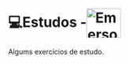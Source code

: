 # 💻Estudos  -<img align="center" alt="Emerson-Java" height="60" width="70" src="https://cdn.jsdelivr.net/gh/devicons/devicon/icons/java/java-original-wordmark.svg">
Algums exercicios de estudo.
